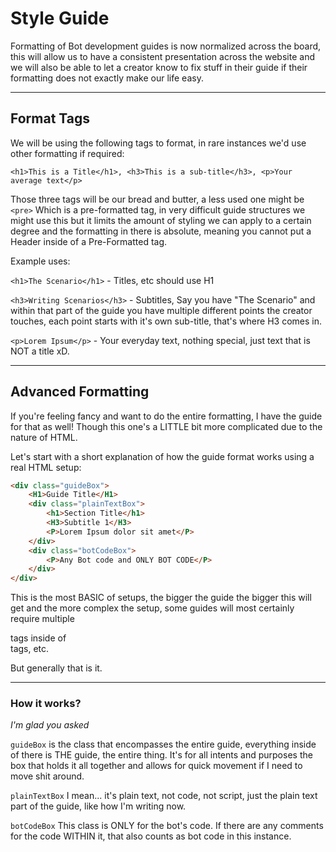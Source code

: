 # Style Guide

Formatting of Bot development guides is now normalized across the board, this will allow us to have a consistent presentation across the website and we will also be able to let a creator know to fix stuff in their guide if their formatting does not exactly make our life easy.

---

## Format Tags

We will be using the following tags to format, in rare instances we'd use other formatting if required:

```<h1>This is a Title</h1>, <h3>This is a sub-title</h3>, <p>Your average text</p>```

Those three tags will be our bread and butter, a less used one might be ```<pre>``` Which is a pre-formatted tag, in very difficult guide structures we might use this but it limits the amount of styling we can apply to a certain degree and the formatting in there is absolute, meaning you cannot put a Header inside of a Pre-Formatted tag.

Example uses:

```<h1>The Scenario</h1>``` - Titles, etc should use H1

```<h3>Writing Scenarios</h3>``` - Subtitles, Say you have "The Scenario" and within that part of the guide you have multiple different points the creator touches, each point starts with it's own sub-title, that's where H3 comes in.

```<p>Lorem Ipsum</p>``` - Your everyday text, nothing special, just text that is NOT a title xD.

---

## Advanced Formatting

If you're feeling fancy and want to do the entire formatting, I have the guide for that as well! Though this one's a LITTLE bit more complicated due to the nature of HTML.

Let's start with a short explanation of how the guide format works using a real HTML setup:

```html
<div class="guideBox">
    <H1>Guide Title</H1>
    <div class="plainTextBox">
        <h1>Section Title</h1>
        <H3>Subtitle 1</H3>
        <P>Lorem Ipsum dolor sit amet</P>
    </div>
    <div class="botCodeBox">
        <P>Any Bot code and ONLY BOT CODE</P>
    </div>
</div>
```

This is the most BASIC of setups, the bigger the guide the bigger this will get and the more complex the setup, some guides will most certainly require multiple <div> tags inside of <div> tags, etc. 

But generally that is it. 

---

### How it works?
*I'm glad you asked*

```guideBox``` is the class that encompasses the entire guide, everything inside of there is THE guide, the entire thing. It's for all intents and purposes the box that holds it all together and allows for quick movement if I need to move shit around.

```plainTextBox``` I mean... it's plain text, not code, not script, just the plain text part of the guide, like how I'm writing now.

```botCodeBox``` This class is ONLY for the bot's code. If there are any comments for the code WITHIN it, that also counts as bot code in this instance.